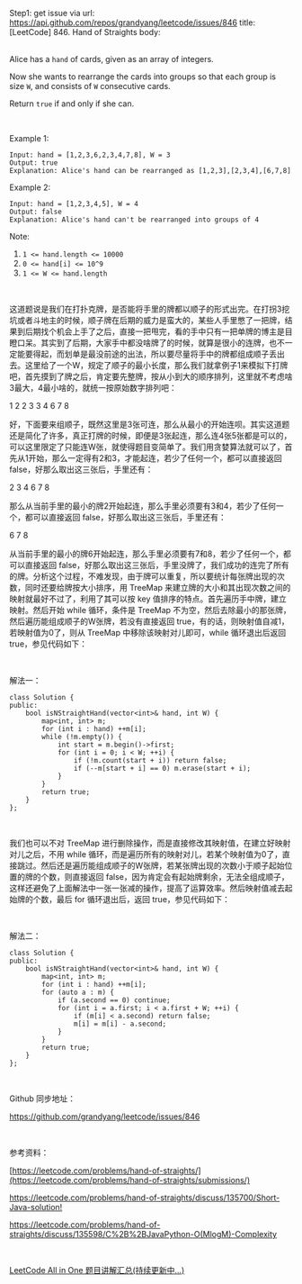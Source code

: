 Step1: get issue via url: https://api.github.com/repos/grandyang/leetcode/issues/846 
 title:[LeetCode] 846. Hand of Straights 
 body:  
  

Alice has a `hand` of cards, given as an array of integers.

Now she wants to rearrange the cards into groups so that each group is size `W`, and consists of `W` consecutive cards.

Return `true` if and only if she can.

 

Example 1:
    
    
    Input: hand = [1,2,3,6,2,3,4,7,8], W = 3
    Output: true
    Explanation: Alice's hand can be rearranged as [1,2,3],[2,3,4],[6,7,8]

Example 2:
    
    
    Input: hand = [1,2,3,4,5], W = 4
    Output: false
    Explanation: Alice's hand can't be rearranged into groups of 4 

Note:

  1. `1 <= hand.length <= 10000`
  2. `0 <= hand[i] <= 10^9`
  3. `1 <= W <= hand.length`



 

这道题说是我们在打扑克牌，是否能将手里的牌都以顺子的形式出完。在打拐3挖坑或者斗地主的时候，顺子牌在后期的威力是蛮大的，某些人手里憋了一把牌，结果到后期找个机会上手了之后，直接一把甩完，看的手中只有一把单牌的博主是目瞪口呆。其实到了后期，大家手中都没啥牌了的时候，就算是很小的连牌，也不一定能要得起，而划单是最没前途的出法，所以要尽量将手中的牌都组成顺子丢出去。这里给了一个W，规定了顺子的最小长度，那么我们就拿例子1来模拟下打牌吧，首先摸到了牌之后，肯定要先整牌，按从小到大的顺序排列，这里就不考虑啥3最大，4最小啥的，就统一按原始数字排列吧：

1 2 2 3 3 4 6 7 8

好，下面要来组顺子，既然这里是3张可连，那么从最小的开始连呗。其实这道题还是简化了许多，真正打牌的时候，即便是3张起连，那么连4张5张都是可以的，可以这里限定了只能连W张，就使得题目变简单了。我们用贪婪算法就可以了，首先从1开始，那么一定得有2和3，才能起连，若少了任何一个，都可以直接返回false，好那么取出这三张后，手里还有：

2 3 4 6 7 8

那么从当前手里的最小的牌2开始起连，那么手里必须要有3和4，若少了任何一个，都可以直接返回 false，好那么取出这三张后，手里还有：

6 7 8

从当前手里的最小的牌6开始起连，那么手里必须要有7和8，若少了任何一个，都可以直接返回 false，好那么取出这三张后，手里没牌了，我们成功的连完了所有的牌。分析这个过程，不难发现，由于牌可以重复，所以要统计每张牌出现的次数，同时还要给牌按大小排序，用 TreeMap 来建立牌的大小和其出现次数之间的映射就最好不过了，利用了其可以按 key 值排序的特点。首先遍历手中牌，建立映射。然后开始 while 循环，条件是 TreeMap 不为空，然后去除最小的那张牌，然后遍历能组成顺子的W张牌，若没有直接返回 true，有的话，则映射值自减1，若映射值为0了，则从 TreeMap 中移除该映射对儿即可，while 循环退出后返回 true，参见代码如下：

 

解法一：
    
    
    class Solution {
    public:
        bool isNStraightHand(vector<int>& hand, int W) {
            map<int, int> m;
            for (int i : hand) ++m[i];
            while (!m.empty()) {
                int start = m.begin()->first;
                for (int i = 0; i < W; ++i) {
                    if (!m.count(start + i)) return false;
                    if (--m[start + i] == 0) m.erase(start + i);
                }
            }
            return true;
        }
    };

 

我们也可以不对 TreeMap 进行删除操作，而是直接修改其映射值，在建立好映射对儿之后，不用 while 循环，而是遍历所有的映射对儿，若某个映射值为0了，直接跳过。然后还是遍历能组成顺子的W张牌，若某张牌出现的次数小于顺子起始位置的牌的个数，则直接返回 false，因为肯定会有起始牌剩余，无法全组成顺子，这样还避免了上面解法中一张一张减的操作，提高了运算效率。然后映射值减去起始牌的个数，最后 for 循环退出后，返回 true，参见代码如下：

 

解法二：
    
    
    class Solution {
    public:
        bool isNStraightHand(vector<int>& hand, int W) {
            map<int, int> m;
            for (int i : hand) ++m[i];
            for (auto a : m) {
                if (a.second == 0) continue;
                for (int i = a.first; i < a.first + W; ++i) {
                    if (m[i] < a.second) return false;
                    m[i] = m[i] - a.second;
                }
            }
            return true;
        }
    };

 

Github 同步地址：

<https://github.com/grandyang/leetcode/issues/846>

 

参考资料：

[https://leetcode.com/problems/hand-of-straights/](https://leetcode.com/problems/hand-of-straights/submissions/)

<https://leetcode.com/problems/hand-of-straights/discuss/135700/Short-Java-solution!>

<https://leetcode.com/problems/hand-of-straights/discuss/135598/C%2B%2BJavaPython-O(MlogM)-Complexity>

 

[LeetCode All in One 题目讲解汇总(持续更新中...)](https://www.cnblogs.com/grandyang/p/4606334.html)
